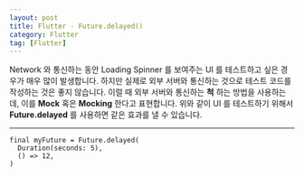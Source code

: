 ```yaml
---
layout: post
title: Flutter - Future.delayed()
category: Flutter
tag: [Flutter]
---
```


Network 와 통신하는 동안 Loading Spinner 를 보여주는 UI 를 테스트하고 싶은 경우가 매우 많이 발생합니다. 하지만 실제로 외부 서버와 통신하는 것으로 테스트 코드를 작성하는 것은 좋지 않습니다. 이럴 때 외부 서버와 통신하는 **척** 하는 방법을 사용하는데, 이를 **Mock** 혹은 **Mocking** 한다고 표현합니다. 위와 같이 UI 를 테스트하기 위해서 **Future.delayed** 를 사용하면 같은 효과를 낼 수 있습니다.

***
```
final myFuture = Future.delayed(
  Duration(seconds: 5),
  () => 12,
)
```